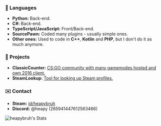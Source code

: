 ### 🤖 Languages
- **Python:** Back-end.
- **C#:** Back-end.
- **TypeScript/JavaScript:** Front/Back-end.
- **SourcePawn:** Coded many plugins - usually simple ones.
- **Other ones:** Used to code in **C++**, **Kotlin** and **PHP**, but I don't do it as much anymore.

### 📓 Projects
- **ClassicCounter:** [CS:GO community with many gamemodes hosted and own 2016 client.](https://cc.heapy.xyz)
- **SteamLookup:** [Tool for looking up Steam profiles.](https://steam.heapy.xyz)

### ✉️ Contact
- **Steam:** [id/heapybruh](https://steamcommunity.com/id/heapybruh)
- **Discord:** @heapy (265941447612563466)

![heapybruh's Stats](https://github-readme-stats.vercel.app/api?username=heapybruh&theme=dark&show_icons=true&hide_border=true&count_private=true)
